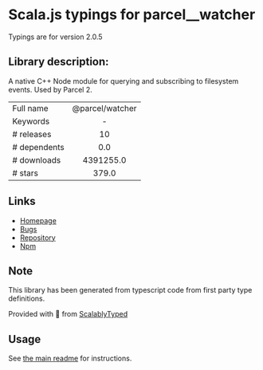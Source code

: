 
# Scala.js typings for parcel__watcher

Typings are for version 2.0.5

## Library description:
A native C++ Node module for querying and subscribing to filesystem events. Used by Parcel 2.

|                    |                 |
| ------------------ | :-------------: |
| Full name          | @parcel/watcher |
| Keywords           | - |
| # releases         | 10 |
| # dependents       | 0.0 |
| # downloads        | 4391255.0 |
| # stars            | 379.0 |

## Links
- [Homepage](https://github.com/parcel-bundler/watcher#readme)
- [Bugs](https://github.com/parcel-bundler/watcher/issues)
- [Repository](https://github.com/parcel-bundler/watcher)
- [Npm](https://www.npmjs.com/package/%40parcel%2Fwatcher)
    


## Note
This library has been generated from typescript code from first party type definitions.

Provided with :purple_heart: from [ScalablyTyped](https://github.com/oyvindberg/ScalablyTyped)

## Usage
See [the main readme](../../readme.md) for instructions.


